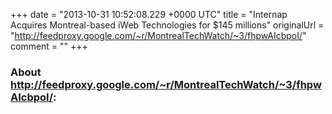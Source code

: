 +++
date = "2013-10-31 10:52:08.229 +0000 UTC"
title = "Internap Acquires Montreal-based iWeb Technologies for $145 millions"
originalUrl = "http://feedproxy.google.com/~r/MontrealTechWatch/~3/fhpwAIcbpoI/"
comment = ""
+++

### About http://feedproxy.google.com/~r/MontrealTechWatch/~3/fhpwAIcbpoI/:



